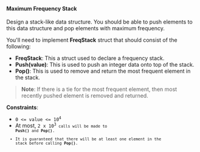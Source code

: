 #### Maximum Frequency Stack

Design a stack-like data structure. You should be able to push elements to this
data structure and pop elements with maximum frequency.

You'll need to implement **FreqStack** struct that should consist of the
following:

- **FreqStack**: This a struct used to declare a frequency stack.
- **Push(value)**: This is used to push an integer data onto top of the stack.
- **Pop()**: This is used to remove and return the most frequent element in the
  stack.

> **Note**: If there is a tie for the most frequent element, then most
> recently pushed element is removed and returned.

**Constraints**:

- <code>0 <= value <= 10<sup>4</sup></code>
- At most, <code>2 x 10<sup>3</sup><code> calls will be made to **Push()** and
  **Pop()**.
- It is guaranteed that there will be at least one element in the stack before
  calling **Pop()**.
